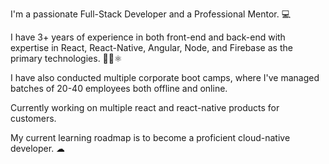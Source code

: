 I'm a passionate Full-Stack Developer and a Professional Mentor. 💻

I have 3+ years of experience in both front-end and back-end with expertise in React, React-Native, Angular, Node, and Firebase as the primary technologies. 👩‍💻⚛

I have also conducted multiple corporate boot camps, where I've managed batches of 20-40 employees both offline and online. 

Currently working on multiple react and react-native products for customers.

My current learning roadmap is to become a proficient cloud-native developer. ☁

<!--
**imanansadana/imanansadana** is a ✨ _special_ ✨ repository because its `README.md` (this file) appears on your GitHub profile.

Here are some ideas to get you started:

- 🔭 I’m currently working on ...
- 🌱 I’m currently learning ...
- 👯 I’m looking to collaborate on ...
- 🤔 I’m looking for help with ...
- 💬 Ask me about ...
- 📫 How to reach me: ...
- 😄 Pronouns: ...
- ⚡ Fun fact: ...
-->
